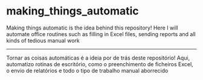 # making_things_automatic
Making things automatic is the idea behind this repository!
Here I will automate office routines such as filling in Excel files, sending reports and all kinds of tedious manual work 
_________________________________________________________________________________________________________________________
Tornar as coisas automáticas é a ideia por de trás deste repositório!
Aqui, automatizo rotinas de escritório, como o preenchimento de ficheiros Excel, o envio de relatórios e todo o tipo de trabalho manual aborrecido 
